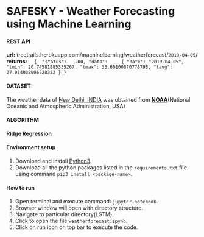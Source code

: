 # SAFESKY - Weather Forecasting using Machine Learning

#### REST API
**url:** treetrails.herokuapp.com/machinelearning/weatherforecast/`2019-04-05`/<br>
**returns:** `  { 
                  "status":   200,
                  "data":     {
                                "date": "2019-04-05",
                                "tmin": 20.74581885355267,
                                "tmax": 33.60100870778798,
                                "tavg": 27.014038006528352
                              }
                }`

#### DATASET
The weather data of [New Delhi, INDIA](https://www.google.com/maps/place/New+Delhi,+Delhi/@28.5272181,77.0688974,11z/data=!3m1!4b1!4m5!3m4!1s0x390cfd5b347eb62d:0x52c2b7494e204dce!8m2!3d28.6139391!4d77.2090212) was obtained from [**NOAA**](https://www.ncdc.noaa.gov/cdo-web/)(National Oceanic and Atmospheric Administration, USA)

#### ALGORITHM
[**Ridge Regression**](https://scikit-learn.org/stable/modules/generated/sklearn.linear_model.Ridge.html)

#### Environment setup
1. Download and install [Python3](https://www.python.org).
2. Download all the python packages listed in the `requirements.txt` file using command `pip3 install <package-name>`.

#### How to run
1. Open terminal and execute command: `jupyter-notebook`.
2. Browser window will open with directory structure.
3. Navigate to particular directory(LSTM).
4. Click to open the file `weatherforecast.ipynb`.
5. Click on run icon on top bar to execute the code.

